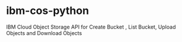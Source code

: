 # ibm-cos-python
IBM Cloud Object Storage API for Create Bucket , List Bucket, Upload Objects and Download Objects

